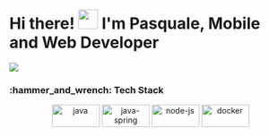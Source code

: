 <h1>Hi there! <img src="https://github.com/TheDudeThatCode/TheDudeThatCode/blob/master/Assets/Hi.gif" width="35" /> I'm Pasquale, Mobile and Web Developer</h1> 

<img src="https://www.themasterpicks.com/wp-content/uploads/2020/04/22b22287602523.5dbd29081561d.gif">


<h3>:hammer_and_wrench: Tech Stack</h3>

<p align="center">

  <img src="https://www.vectorlogo.zone/logos/java/java-ar21.svg" alt="java" width="85" height="40"/> 
  <img src="https://www.vectorlogo.zone/logos/springio/springio-ar21.svg" alt="java-spring" width="85" height="40"/>
  <img src="https://www.vectorlogo.zone/logos/nodejs/nodejs-ar21.svg" alt="node-js" width="85" height="40"/>
  <img src="https://www.vectorlogo.zone/logos/docker/docker-ar21.svg" alt="docker" width="85" height="40"/>

</p>

